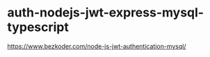 # auth-nodejs-jwt-express-mysql-typescript

https://www.bezkoder.com/node-js-jwt-authentication-mysql/

